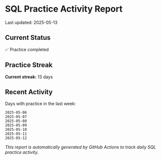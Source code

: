 # SQL Practice Activity Report

Last updated: 2025-05-13

## Current Status

✅ Practice completed

## Practice Streak

**Current streak:** 13 days

## Recent Activity

Days with practice in the last week:

```
2025-05-06
2025-05-07
2025-05-08
2025-05-09
2025-05-10
2025-05-11
2025-05-12
```

*This report is automatically generated by GitHub Actions to track daily SQL practice activity.*
